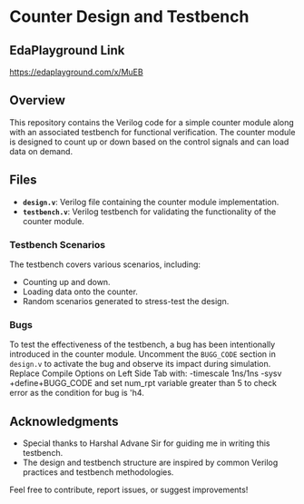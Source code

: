 # Counter Design and Testbench

## EdaPlayground Link
https://edaplayground.com/x/MuEB

## Overview

This repository contains the Verilog code for a simple counter module along with an associated testbench for functional verification. The counter module is designed to count up or down based on the control signals and can load data on demand.

## Files

- **`design.v`**: Verilog file containing the counter module implementation.
- **`testbench.v`**: Verilog testbench for validating the functionality of the counter module.

### Testbench Scenarios

The testbench covers various scenarios, including:

- Counting up and down.
- Loading data onto the counter.
- Random scenarios generated to stress-test the design.

### Bugs

To test the effectiveness of the testbench, a bug has been intentionally introduced in the counter module. Uncomment the `BUGG_CODE` section in `design.v` to activate the bug and observe its impact during simulation.
Replace Compile Options on Left Side Tab with: -timescale 1ns/1ns -sysv +define+BUGG_CODE and set num_rpt variable greater than 5 to check error as the condition for bug is 'h4.

## Acknowledgments

- Special thanks to Harshal Advane Sir for guiding me in writing this testbench.
- The design and testbench structure are inspired by common Verilog practices and testbench methodologies.

Feel free to contribute, report issues, or suggest improvements!

